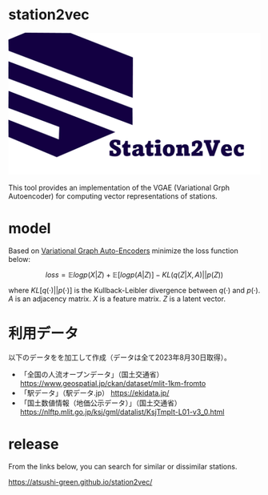 # station2vec

<p align="center">
  <img src="logo.png" />
</p>

This tool provides an implementation of the VGAE (Variational Grph Autoencoder) for computing vector representations of stations.

# model
Based on [Variational Graph Auto-Encoders](https://arxiv.org/abs/1611.07308) minimize the loss function below:

```math
loss = \mathbb{E} logp(X|Z) + \mathbb{E}[logp(A|Z)] - KL(q(Z|X, A)||p(Z))
```

where $KL[q(·)||p(·)]$ is the Kullback-Leibler divergence between $q(·)$ and $p(·)$. $A$ is an adjacency matrix. $X$ is a feature matrix. $Z$ is a latent vector.

# 利用データ
以下のデータをを加工して作成（データは全て2023年8月30日取得）。
- 「全国の人流オープンデータ」（国土交通省） https://www.geospatial.jp/ckan/dataset/mlit-1km-fromto
- 「駅データ」（駅データ.jp） https://ekidata.jp/
- 「国土数値情報（地価公示データ）」（国土交通省） https://nlftp.mlit.go.jp/ksj/gml/datalist/KsjTmplt-L01-v3_0.html

# release
From the links below, you can search for similar or dissimilar stations.

https://atsushi-green.github.io/station2vec/

